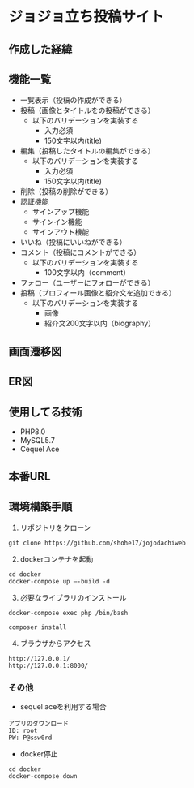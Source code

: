 # ジョジョ立ち投稿サイト

## 作成した経緯

## 機能一覧
- 一覧表示（投稿の作成ができる）
- 投稿（画像とタイトルをの投稿ができる）
  - 以下のバリデーションを実装する
    - 入力必須
    - 150文字以内(title)
- 編集（投稿したタイトルの編集ができる）
  - 以下のバリデーションを実装する
    - 入力必須
    - 150文字以内(title)
- 削除（投稿の削除ができる）
- 認証機能
  - サインアップ機能
  - サインイン機能
  - サインアウト機能
- いいね（投稿にいいねができる）
- コメント（投稿にコメントができる）
  - 以下のバリデーションを実装する
    - 100文字以内（comment）
- フォロー（ユーザーにフォローができる）
- 投稿（プロフィール画像と紹介文を追加できる）
  - 以下のバリデーションを実装する
    - 画像
    - 紹介文200文字以内（biography）

## 画面遷移図

## ER図

## 使用してる技術
- PHP8.0
- MySQL5.7
- Cequel Ace

## 本番URL

## 環境構築手順

1. リポジトリをクローン
```
git clone https://github.com/shohe17/jojodachiweb
```

2. dockerコンテナを起動
```
cd docker
docker-compose up —-build -d
```

3. 必要なライブラリのインストール
```
docker-compose exec php /bin/bash

composer install
```

4. ブラウザからアクセス
```
http://127.0.0.1/
http://127.0.0.1:8000/
```

### その他
- sequel aceを利用する場合
```
アプリのダウンロード
ID: root
PW: P@ssw0rd
```

- docker停止
```
cd docker
docker-compose down
```

<!-- - ライブラリの導入
  1. phpのコンテナに入る
  ```
  docker-compose exec php /bin/bash
  ```

  2. composerを使用してインストール
  ```
  composer require {Owner/Library}
  ``` -->
